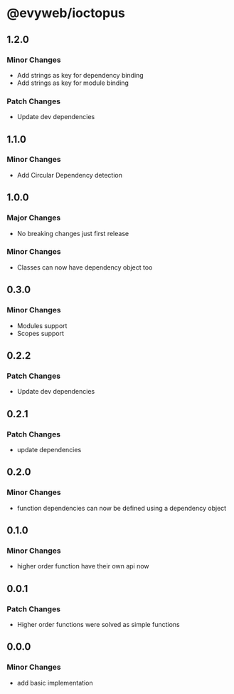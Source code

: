 # @evyweb/ioctopus

## 1.2.0

### Minor Changes

- Add strings as key for dependency binding
- Add strings as key for module binding

### Patch Changes
- Update dev dependencies

## 1.1.0

### Minor Changes

- Add Circular Dependency detection

## 1.0.0

### Major Changes

- No breaking changes just first release

### Minor Changes

- Classes can now have dependency object too

## 0.3.0

### Minor Changes

- Modules support
- Scopes support

## 0.2.2

### Patch Changes

- Update dev dependencies

## 0.2.1

### Patch Changes

- update dependencies

## 0.2.0

### Minor Changes

- function dependencies can now be defined using a dependency object

## 0.1.0

### Minor Changes

- higher order function have their own api now

## 0.0.1

### Patch Changes

- Higher order functions were solved as simple functions

## 0.0.0

### Minor Changes

- add basic implementation
